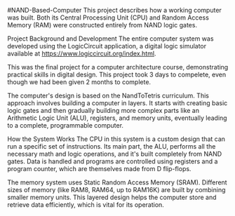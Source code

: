 #NAND-Based-Computer
This project describes how a working computer was built. 
Both its Central Processing Unit (CPU) and Random Access Memory (RAM) were constructed entirely from NAND logic gates. 

Project Background and Development
The entire computer system was developed using the LogicCircuit application, a digital logic simulator available at https://www.logiccircuit.org/index.html.

This was the final project for a computer architecture course, demonstrating practical skills in digital design.
This project took 3 days to compelete, even though we had been given 2 months to complete.

The computer's design is based on the NandToTetris curriculum. 
This approach involves building a computer in layers. 
It starts with creating basic logic gates and then gradually building more complex parts like an Arithmetic Logic Unit (ALU), registers, and memory units, eventually leading to a complete, programmable computer.

How the System Works
The CPU in this system is a custom design that can run a specific set of instructions. Its main part, the ALU, performs all the necessary math and logic operations, and it's built completely from NAND gates. Data is handled and programs are controlled using registers and a program counter, which are themselves made from D flip-flops.

The memory system uses Static Random Access Memory (SRAM). Different sizes of memory (like RAM8, RAM64, up to RAM16K) are built by combining smaller memory units.
This layered design helps the computer store and retrieve data efficiently, which is vital for its operation. 
